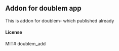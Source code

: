 ## Addon for doublem app

This is addon for doublem- which published already

#### License

MIT# doublem_add

